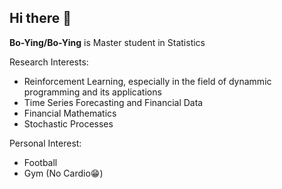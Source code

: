 ## Hi there 👋


**Bo-Ying/Bo-Ying** is Master student in Statistics

Research Interests:

- Reinforcement Learning, especially in the field of dynammic programming and its applications
- Time Series Forecasting and Financial Data
- Financial Mathematics
- Stochastic Processes

Personal Interest:

- Football
- Gym (No Cardio😁)

